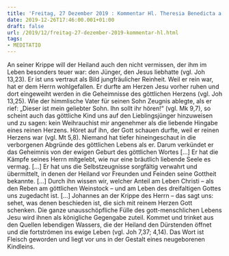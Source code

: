 ```yaml
---
title: 'Freitag, 27 Dezember 2019 : Kommentar Hl. Theresia Benedicta a Cruce [Edith Stein]'
date: 2019-12-26T17:46:00.001+01:00
draft: false
url: /2019/12/freitag-27-dezember-2019-kommentar-hl.html
tags: 
- MEDITATIO
---
```


An seiner Krippe will der Heiland auch den nicht vermissen, der ihm im Leben besonders teuer war: den Jünger, den Jesus liebhatte (vgl. Joh 13,23). Er ist uns vertraut als Bild jungfräulicher Reinheit. Weil er rein war, hat er dem Herrn wohlgefallen. Er durfte am Herzen Jesu vorher ruhen und dort eingeweiht werden in die Geheimnisse des göttlichen Herzens (vgl. Joh 13,25). Wie der himmlische Vater für seinen Sohn Zeugnis ablegte, als er rief: „Dieser ist mein geliebter Sohn. Ihn sollt ihr hören!“ (vgl. Mk 9,7), so scheint auch das göttliche Kind uns auf den Lieblingsjünger hinzuweisen und zu sagen: kein Weihrauchist mir angenehmer als die liebende Hingabe eines reinen Herzens. Höret auf ihn, der Gott schauen durfte, weil er reinen Herzens war (vgl. Mt 5,8). Niemand hat tiefer hineingeschaut in die verborgenen Abgründe des göttlichen Lebens als er. Darum verkündet er das Geheimnis von der ewigen Geburt des göttlichen Wortes \[…\] Er hat die Kämpfe seines Herrn mitgelebt, wie nur eine bräutlich liebende Seele es vermag. \[…\] Er hat uns die Selbstzeugnisse sorgfältig verwahrt und übermittelt, in denen der Heiland vor Freunden und Feinden seine Gottheit bekannte. \[…\] Durch ihn wissen wir, welcher Anteil am Leben Christi – als den Reben am göttlichen Weinstock – und am Leben des dreifaltigen Gottes uns zugedacht ist. \[…\] Johannes an der Krippe des Herrn – das sagt uns: sehet, was denen beschieden ist, die sich mit reinem Herzen Gott schenken. Die ganze unausschöpfliche Fülle des gott-menschlichen Lebens Jesu wird ihnen als königliche Gegengabe zuteil. Kommet und trinket aus den Quellen lebendigen Wassers, die der Heiland den Dürstenden öffnet und die fortströmen ins ewige Leben (vgl. Joh 7,37; 4,14). Das Wort ist Fleisch geworden und liegt vor uns in der Gestalt eines neugeborenen Kindleins.